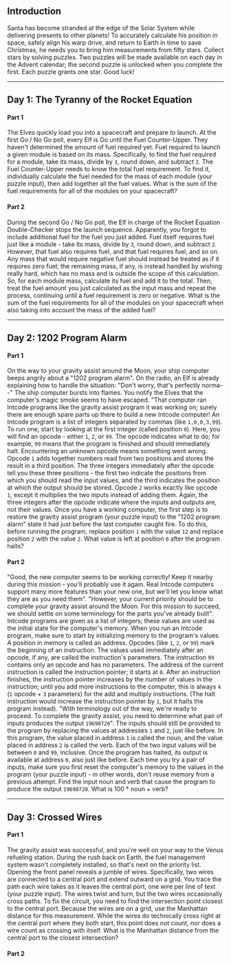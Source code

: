 ## Introduction

Santa has become stranded at the edge of the Solar System while delivering presents to other planets! To accurately calculate his position in space, safely align his warp drive, and return to Earth in time to save Christmas, he needs you to bring him measurements from fifty stars. Collect stars by solving puzzles. Two puzzles will be made available on each day in the Advent calendar; the second puzzle is unlocked when you complete the first. Each puzzle grants one star. Good luck!

---

## Day 1: The Tyranny of the Rocket Equation
#### Part 1
The Elves quickly load you into a spacecraft and prepare to launch. At the first Go / No Go poll, every Elf is Go until the Fuel Counter-Upper. They haven't determined the amount of fuel required yet. Fuel required to launch a given module is based on its mass. Specifically, to find the fuel required for a module, take its mass, divide by `3`, round down, and subtract `2`.
The Fuel Counter-Upper needs to know the total fuel requirement. To find it, individually calculate the fuel needed for the mass of each module (your puzzle input), then add together all the fuel values.
What is the sum of the fuel requirements for all of the modules on your spacecraft?

#### Part 2
During the second Go / No Go poll, the Elf in charge of the Rocket Equation Double-Checker stops the launch sequence. Apparently, you forgot to include additional fuel for the fuel you just added. Fuel itself requires fuel just like a module - take its mass, divide by `3`, round down, and subtract `2`. However, that fuel also requires fuel, and that fuel requires fuel, and so on. Any mass that would require negative fuel should instead be treated as if it requires zero fuel; the remaining mass, if any, is instead handled by wishing really hard, which has no mass and is outside the scope of this calculation.
So, for each module mass, calculate its fuel and add it to the total. Then, treat the fuel amount you just calculated as the input mass and repeat the process, continuing until a fuel requirement is zero or negative.
What is the sum of the fuel requirements for all of the modules on your spacecraft when also taking into account the mass of the added fuel?

---

## Day 2: 1202 Program Alarm
#### Part 1
On the way to your gravity assist around the Moon, your ship computer beeps angrily about a "1202 program alarm". On the radio, an Elf is already explaining how to handle the situation: "Don't worry, that's perfectly norma--" The ship computer bursts into flames. You notify the Elves that the computer's magic smoke seems to have escaped. "That computer ran Intcode programs like the gravity assist program it was working on; surely there are enough spare parts up there to build a new Intcode computer! An Intcode program is a list of integers separated by commas (like `1,0,0,3,99`). To run one, start by looking at the first integer (called position `0`). Here, you will find an opcode - either `1`, `2`, or `99`. The opcode indicates what to do; for example, `99` means that the program is finished and should immediately halt. Encountering an unknown opcode means something went wrong. Opcode `1` adds together numbers read from two positions and stores the result in a third position. The three integers immediately after the opcode tell you these three positions - the first two indicate the positions from which you should read the input values, and the third indicates the position at which the output should be stored. Opcode `2` works exactly like opcode `1`, except it multiplies the two inputs instead of adding them. Again, the three integers after the opcode indicate where the inputs and outputs are, not their values. Once you have a working computer, the first step is to restore the gravity assist program (your puzzle input) to the "1202 program alarm" state it had just before the last computer caught fire. To do this, before running the program, replace position `1` with the value `12` and replace position `2` with the value `2`. What value is left at position `0` after the program halts?

#### Part 2
"Good, the new computer seems to be working correctly! Keep it nearby during this mission - you'll probably use it again. Real Intcode computers support many more features than your new one, but we'll let you know what they are as you need them". "However, your current priority should be to complete your gravity assist around the Moon. For this mission to succeed, we should settle on some terminology for the parts you've already built". Intcode programs are given as a list of integers; these values are used as the initial state for the computer's memory. When you run an Intcode program, make sure to start by initializing memory to the program's values. A position in memory is called an address. Opcodes (like `1`, `2`, or `99`) mark the beginning of an instruction. The values used immediately after an opcode, if any, are called the instruction's parameters. The instruction `99` contains only an opcode and has no parameters. The address of the current instruction is called the instruction pointer; it starts at `0`. After an instruction finishes, the instruction pointer increases by the number of values in the instruction; until you add more instructions to the computer, this is always `4` (`1` opcode + `3` parameters) for the add and multiply instructions. (The halt instruction would increase the instruction pointer by `1`, but it halts the program instead). "With terminology out of the way, we're ready to proceed. To complete the gravity assist, you need to determine what pair of inputs produces the output `19690720`". The inputs should still be provided to the program by replacing the values at addresses `1` and `2`, just like before. In this program, the value placed in address `1` is called the noun, and the value placed in address `2` is called the verb. Each of the two input values will be between `0` and `99`, inclusive. Once the program has halted, its output is available at address `0`, also just like before. Each time you try a pair of inputs, make sure you first reset the computer's memory to the values in the program (your puzzle input) - in other words, don't reuse memory from a previous attempt.
Find the input noun and verb that cause the program to produce the output `19690720`. What is 100 * noun + verb?

---

## Day 3: Crossed Wires
#### Part 1
The gravity assist was successful, and you're well on your way to the Venus refueling station. During the rush back on Earth, the fuel management system wasn't completely installed, so that's next on the priority list. Opening the front panel reveals a jumble of wires. Specifically, two wires are connected to a central port and extend outward on a grid. You trace the path each wire takes as it leaves the central port, one wire per line of text (your puzzle input). The wires twist and turn, but the two wires occasionally cross paths. To fix the circuit, you need to find the intersection point closest to the central port. Because the wires are on a grid, use the Manhattan distance for this measurement. While the wires do technically cross right at the central port where they both start, this point does not count, nor does a wire count as crossing with itself.
What is the Manhattan distance from the central port to the closest intersection?

#### Part 2
